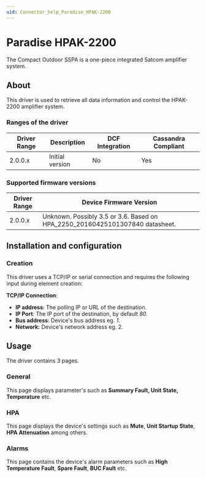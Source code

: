 ```yaml
---
uid: Connector_help_Paradise_HPAK-2200
---
```


# Paradise HPAK-2200

The Compact Outdoor SSPA is a one-piece integrated Satcom amplifier system.

## About

This driver is used to retrieve all data information and control the HPAK-2200 amplifier system.

### Ranges of the driver

| **Driver Range** | **Description** | **DCF Integration** | **Cassandra Compliant** |
|------------------|-----------------|---------------------|-------------------------|
| 2.0.0.x          | Initial version | No                  | Yes                     |

### Supported firmware versions

| **Driver Range** | **Device Firmware Version**                                                  |
|------------------|------------------------------------------------------------------------------|
| 2.0.0.x          | Unknown. Possibly 3.5 or 3.6. Based on HPA_2250_20160425101307840 datasheet. |

## Installation and configuration

### Creation

This driver uses a TCP/IP or serial connection and requires the following input during element creation:

**TCP/IP Connection**:

- **IP address**: The polling IP or URL of the destination.
- **IP Port**: The IP port of the destination, by default *80*.
- **Bus address**: Device's bus address eg. *1*.
- **Network:** Device's network address eg. 2.

## Usage

The driver contains 3 pages.

### General

This page displays parameter's such as **Summary Fault, Unit State, Temperature** etc.

### HPA

This page displays the device's settings such as **Mute**, **Unit Startup State**, **HPA Attenuation** among others.

### Alarms

This page contains the device's alarm parameters such as **High** **Temperature Fault**, **Spare Fault**, **BUC Fault** etc.
